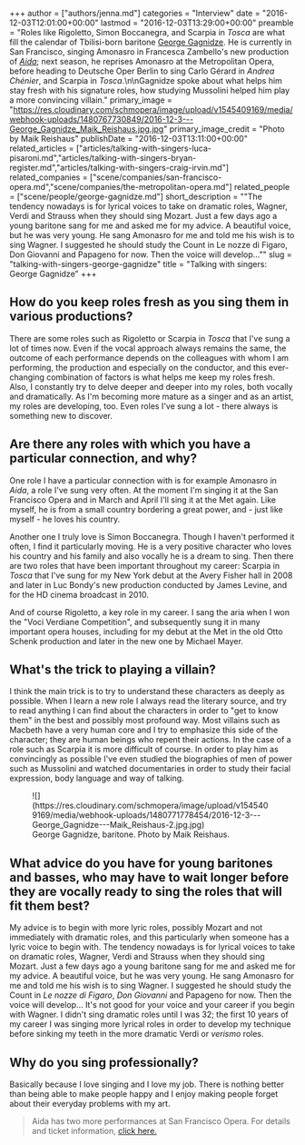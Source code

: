 +++
author = ["authors/jenna.md"]
categories = "Interview"
date = "2016-12-03T12:01:00+00:00"
lastmod = "2016-12-03T13:29:00+00:00"
preamble = "Roles like Rigoletto, Simon Boccanegra, and Scarpia in *Tosca* are what fill the calendar of Tbilisi-born baritone [George Gagnidze](/scene/people/george-gagnidze/). He is currently in San Francisco, singing Amonasro in Francesca Zambello's new production of [*Aida*](http://sfopera.com/discover-opera/201617-season/aida/); next season, he reprises Amonasro at the Metropolitan Opera, before heading to Deutsche Oper Berlin to sing Carlo Gérard in *Andrea Chénier*, and Scarpia in *Tosca*.\n\nGagnidze spoke about what helps him stay fresh with his signature roles, how studying Mussolini helped him play a more convincing villain."
primary_image = "https://res.cloudinary.com/schmopera/image/upload/v1545409169/media/webhook-uploads/1480767730849/2016-12-3---George_Gagnidze_Maik_Reishaus.jpg.jpg"
primary_image_credit = "Photo by Maik Reishaus"
publishDate = "2016-12-03T13:11:00+00:00"
related_articles = ["articles/talking-with-singers-luca-pisaroni.md","articles/talking-with-singers-bryan-register.md","articles/talking-with-singers-craig-irvin.md"]
related_companies = ["scene/companies/san-francisco-opera.md","scene/companies/the-metropolitan-opera.md"]
related_people = ["scene/people/george-gagnidze.md"]
short_description = "&quot;The tendency nowadays is for lyrical voices to take on dramatic roles, Wagner, Verdi and Strauss when they should sing Mozart. Just a few days ago a young baritone sang for me and asked me for my advice. A beautiful voice, but he was very young. He sang Amonasro for me and told me his wish is to sing Wagner. I suggested he should study the Count in Le nozze di Figaro, Don Giovanni and Papageno for now. Then the voice will develop...&quot;"
slug = "talking-with-singers-george-gagnidze"
title = "Talking with singers: George Gagnidze"
+++

## How do you keep roles fresh as you sing them in various productions? 

There are some roles such as Rigoletto or Scarpia in *Tosca* that I've sung a lot of times now. Even if the vocal approach always remains the same, the outcome of each performance depends on the colleagues with whom I am performing, the production and especially on the conductor, and this ever-changing combination of factors is what helps me keep my roles fresh. Also, I constantly try to delve deeper and deeper into my roles, both vocally and dramatically. As I'm becoming more mature as a singer and as an artist, my roles are developing, too. Even roles I've sung a lot - there always is something new to discover. 

## Are there any roles with which you have a particular connection, and why? 

One role I have a particular connection with is for example Amonasro in *Aida*, a role I've sung very often. At the moment I'm singing it at the San Francisco Opera and in March and April I'll sing it at the Met again. Like myself, he is from a small country bordering a great power, and - just like myself - he loves his country. 

Another one I truly love is Simon Boccanegra. Though I haven't performed it often, I find it particularly moving. He is a very positive character who loves his country and his family and also vocally he is a dream to sing. Then there are two roles that have been important throughout my career: Scarpia in *Tosca* that I've sung for my New York debut at the Avery Fisher hall in 2008 and later in Luc Bondy's new production conducted by James Levine, and for the HD cinema broadcast in 2010. 

And of course Rigoletto, a key role in my career. I sang the aria when I won the "Voci Verdiane Competition", and subsequently sung it in many important opera houses, including for my debut at the Met in the old Otto Schenk production and later in the new one by Michael Mayer. 

## What's the trick to playing a villain? 

I think the main trick is to try to understand these characters as deeply as possible. When I learn a new role I always read the literary source, and try to read anything I can find about the characters in order to "get to know them" in the best and possibly most profound way. Most villains such as Macbeth have a very human core and I try to emphasize this side of the character; they are human beings who repent their actions. In the case of a role such as Scarpia it is more difficult of course. In order to play him as convincingly as possible I've even studied the biographies of men of power such as Mussolini and watched documentaries in order to study their facial expression, body language and way of talking. 

<figure data-type="image">
![](https://res.cloudinary.com/schmopera/image/upload/v1545409169/media/webhook-uploads/1480771778454/2016-12-3---George_Gagnidze---Maik_Reishaus-2.jpg.jpg)<figcaption>George Gagnidze, baritone. Photo by Maik Reishaus.</figcaption>
</figure>

## What advice do you have for young baritones and basses, who may have to wait longer before they are vocally ready to sing the roles that will fit them best? 

My advice is to begin with more lyric roles, possibly Mozart and not immediately with dramatic roles, and this particularly when someone has a lyric voice to begin with. The tendency nowadays is for lyrical voices to take on dramatic roles, Wagner, Verdi and Strauss when they should sing Mozart. Just a few days ago a young baritone sang for me and asked me for my advice. A beautiful voice, but he was very young. He sang Amonasro for me and told me his wish is to sing Wagner. I suggested he should study the Count in *Le nozze di Figaro*, *Don Giovanni* and Papageno for now. Then the voice will develop... It's not good for your voice and your career if you begin with Wagner. I didn't sing dramatic roles until I was 32; the first 10 years of my career I was singing more lyrical roles in order to develop my technique before sinking my teeth in the more dramatic Verdi or *verismo* roles. 

## Why do you sing professionally? 

Basically because I love singing and I love my job. There is nothing better than being able to make people happy and I enjoy making people forget about their everyday problems with my art. 

>Aida has two more performances at San Francisco Opera. For details and ticket information, [click here.](http://sfopera.com/discover-opera/201617-season/aida/)
